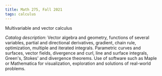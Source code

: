 ```yaml
---
title: Math 275, Fall 2021
tags: calculus
---
```


Multivariable and vector calculus<!--more-->

*Catalog description*: Vector algebra and geometry, functions of several variables, partial and directional derivatives, gradient, chain rule, optimization, multiple and iterated integrals. Parametric curves and surfaces, vector fields, divergence and curl, line and surface integrals, Green's, Stokes' and divergence theorems. Use of software such as Maple or Mathematica for visualization, exploration and solutions of real-world problems.